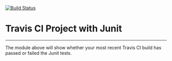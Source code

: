 [![Build Status](https://travis-ci.org/reesewahlin/IntelliJIntro.svg?branch=master)](https://travis-ci.org/reesewahlin/IntelliJIntro)
# Travis CI Project with Junit
----------
The module above will show whether your most recent Travis CI
build has passed or failed the Junit tests. 
